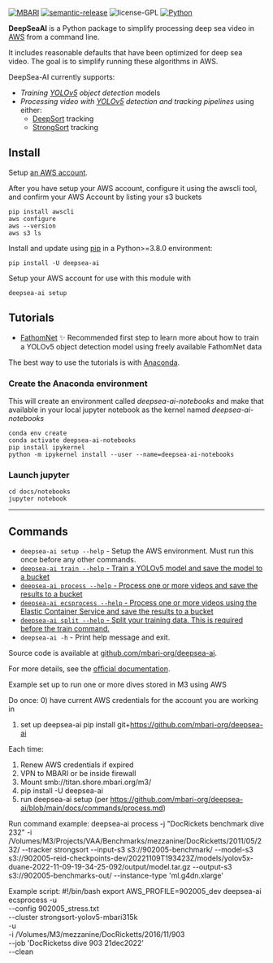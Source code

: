 [![MBARI](https://www.mbari.org/wp-content/uploads/2014/11/logo-mbari-3b.png)](http://www.mbari.org)
[![semantic-release](https://img.shields.io/badge/%20%20%F0%9F%93%A6%F0%9F%9A%80-semantic--release-e10079.svg)](https://github.com/semantic-release/semantic-release)
![license-GPL](https://img.shields.io/badge/license-GPL-blue)
[![Python](https://img.shields.io/badge/language-Python-blue.svg)](https://www.python.org/downloads/)

**DeepSeaAI** is a Python package to simplify processing deep sea video in [AWS](https://aws.amazon.com) from a command line. 
 
It includes reasonable defaults that have been optimized for deep sea video. The goal is to simplify running these algorithms in AWS.

DeepSea-AI currently supports:

 - *Training [YOLOv5](http://github.com/ultralytics/yolov5) object detection* models
 - *Processing video with [YOLOv5](http://github.com/ultralytics/yolov5) detection and tracking pipelines* using either:
     * [DeepSort](https://github.com/mikel-brostrom/Yolov5_DeepSort_Pytorch) tracking
     * [StrongSort](https://github.com/mikel-brostrom/Yolov5_StrongSORT_OSNet) tracking

## Install

Setup [an AWS account](https://aws.amazon.com).

After you have setup your AWS account, configure it using the awscli tool, and confirm your AWS Account by listing your s3 buckets

```
pip install awscli
aws configure
aws --version
aws s3 ls 
```

Install and update using [pip](https://pip.pypa.io/en/stable/getting-started/) in a Python>=3.8.0 environment:

```shell
pip install -U deepsea-ai
```

Setup your AWS account for use with this module with

```shell
deepsea-ai setup
```




## Tutorials

* [FathomNet](docs/notebooks/fathomnet_train.ipynb) ✨ Recommended first step to learn more about how to train a YOLOv5 object detection model using freely available FathomNet data

The best way to use the tutorials is with [Anaconda](https://www.anaconda.com/products/distribution).

### Create the Anaconda environment

This will create an environment called *deepsea-ai-notebooks* and make that available in your local jupyter notebook as the kernel named *deepsea-ai-notebooks*
```
conda env create 
conda activate deepsea-ai-notebooks
pip install ipykernel
python -m ipykernel install --user --name=deepsea-ai-notebooks
```

### Launch jupyter

```
cd docs/notebooks
jupyter notebook
```
---

## Commands

* `deepsea-ai setup --help` - Setup the AWS environment. Must run this once before any other commands.
* [`deepsea-ai train --help` - Train a YOLOv5 model and save the model to a bucket](commands/train.md)
* [`deepsea-ai process --help` - Process one or more videos and save the results to  a bucket](commands/process.md)
* [`deepsea-ai ecsprocess --help` - Process one or more videos using the Elastic Container Service and save the results to a bucket](commands/process.md)
* [`deepsea-ai split --help` - Split your training data. This is required before the train command.](data.md) 
* `deepsea-ai -h` - Print help message and exit.
 
Source code is available at [github.com/mbari-org/deepsea-ai](https://github.com/mbari-org/deepsea-ai/).
  
For more details, see the [official documentation](http://docs.mbari.org/deepsea-ai/install).


Example set up to run one or more dives stored in M3 using AWS 

Do once:
0) have current AWS credentials for the account you are working in
1) set up deepsea-ai
pip install git+https://github.com/mbari-org/deepsea-ai

Each time:
1) Renew AWS credentials if expired
2) VPN to MBARI or be inside firewall
3) Mount smb://titan.shore.mbari.org/m3/
4) pip install -U deepsea-ai
5) run deepsea-ai setup  (per https://github.com/mbari-org/deepsea-ai/blob/main/docs/commands/process.md)

Run command example:
deepsea-ai process -j "DocRickets benchmark dive 232" -i /Volumes/M3/Projects/VAA/Benchmarks/mezzanine/DocRicketts/2011/05/232/ --tracker strongsort --input-s3 s3://902005-benchmark/ --model-s3 s3://902005-reid-checkpoints-dev/20221109T193423Z/models/yolov5x-duane-2022-11-09-19-34-25-092/output/model.tar.gz --output-s3 s3://902005-benchmarks-out/ --instance-type 'ml.g4dn.xlarge'


Example script:
#!/bin/bash
export AWS_PROFILE=902005_dev
deepsea-ai ecsprocess -u \
        --config 902005_stress.txt \
        --cluster strongsort-yolov5-mbari315k  \
        -u \
        -i  /Volumes/M3/mezzanine/DocRicketts/2016/11/903\
        --job 'DocRicketss dive 903 21dec2022' \
        --clean
